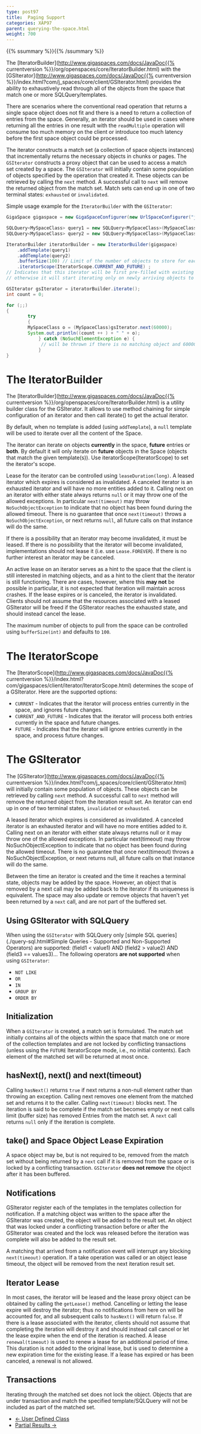 ```yaml
---
type: post97
title:  Paging Support
categories: XAP97
parent: querying-the-space.html
weight: 700
---
```


{{% ssummary %}}{{% /ssummary %}}


The [IteratorBuilder](http://www.gigaspaces.com/docs/JavaDoc{{% currentversion %}}/org/openspaces/core/IteratorBuilder.html) with the [GSIterator](http://www.gigaspaces.com/docs/JavaDoc{{% currentversion %}}/index.html?com/j_spaces/core/client/GSIterator.html)  provides the ability to exhaustively read through all of the objects from the space that match one or more SQLQuery/templates.

There are scenarios where the conventional read operation that returns a single space object does not fit and there is a need to return a collection of entries from the space. Generally, an iterator should be used in cases where returning all the entries in one result with the `readMultiple` operation will consume too much memory on the client or introduce too much latency before the first space object could be processed.

The iterator constructs a match set (a collection of space objects instances) that incrementally returns the necessary objects in chunks or pages. The `GSIterator` constructs a proxy object that can be used to access a match set created by a space. The `GSIterator` will initially contain some population of objects specified by the operation that created it. These objects can be retrieved by calling the `next` method. A successful call to `next` will remove the returned object from the match set. Match sets can end up in one of two terminal states: `exhausted` or `invalidated`.

Simple usage example for the `IteratorBuilder` with the `GSIterator`:


```java
GigaSpace gigaspace = new GigaSpaceConfigurer(new UrlSpaceConfigurer("jini://*/*/mySpace")).gigaSpace();

SQLQuery<MySpaceClass> query1 = new SQLQuery<MySpaceClass>(MySpaceClass.class,"fName like 'f%'");
SQLQuery<MySpaceClass> query2 = new SQLQuery<MySpaceClass>(MySpaceClass.class,"lName like 'l%'");

IteratorBuilder iteratorBuilder = new IteratorBuilder(gigaspace)
	.addTemplate(query1)
	.addTemplate(query2)
	.bufferSize(100) // Limit of the number of objects to store for each iteration.
	.iteratorScope(IteratorScope.CURRENT_AND_FUTURE) ;
// Indicates that this iterator will be first pre-filled with existing matching objects anf future matching objects,
// otherwise it will start iterating only on newly arriving objects to the space.

GSIterator gsIterator = iteratorBuilder.iterate();
int count = 0;

for (;;)
{
        try
        {
	    MySpaceClass o = (MySpaceClass)gsIterator.next(60000);
	    System.out.println((count ++ ) + " " + o);
            } catch (NoSuchElementException e) {
             // will be thrown if there is no matching object and 60000 ms gone by
            }
}
```

# The IteratorBuilder

The [IteratorBuilder](http://www.gigaspaces.com/docs/JavaDoc{{% currentversion %}}/org/openspaces/core/IteratorBuilder.html) is a utility builder class for the GSIterator. It allows to use method chaining for simple configuration of an iterator and then call iterate() to get the actual iterator.

By default, when no template is added (using `addTemplate`), a `null` template will be used to iterate over all the content of the Space.

The iterator can iterate on objects **currently** in the space, **future** entries or **both**. By default it will only iterate on **future** objects in the Space (objects that match the given template(s)). Use iteratorScope(IteratorScope) to set the iterator's scope.

Lease for the iterator can be controlled using `leaseDuration(long)`. A leased iterator which expires is considered as invalidated. A canceled iterator is an exhausted iterator and will have no more entities added to it. Calling next on an iterator with either state always returns `null` or it may throw one of the allowed exceptions. In particular `next(timeout)` may throw `NoSuchObjectException` to indicate that no object has been found during the allowed timeout. There is no guarantee that once `next(timeout)` throws a `NoSuchObjectException`, or next returns `null`, all future calls on that instance will do the same.

If there is a possibility that an iterator may become invalidated, it must be leased. If there is no possibility that the iterator will become invalidated, implementations should not lease it (i.e. use `Lease.FOREVER`). If there is no further interest an iterator may be canceled.

An active lease on an iterator serves as a hint to the space that the client is still interested in matching objects, and as a hint to the client that the iterator is still functioning. There are cases, however, where this **may not** be possible in particular, it is not expected that iteration will maintain across crashes. If the lease expires or is canceled, the iterator is invalidated. Clients should not assume that the resources associated with a leased GSIterator will be freed if the GSIterator reaches the exhausted state, and should instead cancel the lease.

The maximum number of objects to pull from the space can be controlled using `bufferSize(int)` and defaults to `100`.

# The IteratorScope

The [IteratorScope](http://www.gigaspaces.com/docs/JavaDoc{{% currentversion %}}/index.html?com/gigaspaces/client/iterator/IteratorScope.html) determines the scope of a GSIterator. Here are the supported options:

- `CURRENT` - Indicates that the iterator will process entries currently in the space, and ignores future changes.
- `CURRENT_AND_FUTURE` - Indicates that the iterator will process both entries currently in the space and future changes.
- `FUTURE` - Indicates that the iterator will ignore entries currently in the space, and process future changes.

# The GSIterator

The [GSIterator](http://www.gigaspaces.com/docs/JavaDoc{{% currentversion %}}/index.html?com/j_spaces/core/client/GSIterator.html) will initially contain some population of objects. These objects can be retrieved by calling `next` method. A successful call to `next` method will remove the returned object from the iteration result set. An iterator can end up in one of two terminal states, `invalidated` or `exhausted`.

A leased iterator which expires is considered as invalidated. A canceled iterator is an exhausted iterator and will have no more entities added to it. Calling next on an iterator with either state always returns null or it may throw one of the allowed exceptions. In particular next(timeout) may throw NoSuchObjectException to indicate that no object has been found during the allowed timeout. There is no guarantee that once next(timeout) throws a NoSuchObjectException, or next returns null, all future calls on that instance will do the same.

Between the time an iterator is created and the time it reaches a terminal state, objects may be added by the space. However, an object that is removed by a next call may be added back to the iterator if its uniqueness is equivalent. The space may also update or remove objects that haven't yet been returned by a `next` call, and are not part of the buffered set.


## Using GSIterator with SQLQuery

When using the `GSIterator` with SQLQuery only [simple SQL queries](./query-sql.html#Simple Queries - Supported and Non-Supported Operators) are supported:
    (field1 < value1) AND (field2 > value2) AND (field3 == values3)...
The following operators **are not supported** when using `GSIterator`:

- `NOT LIKE`
- `OR`
- `IN`
- `GROUP BY`
- `ORDER BY`


## Initialization

When a `GSIterator` is created, a match set is formulated. The match set initially contains all of the objects within the space that match one or more of the collection templates and are not locked by conflicting transactions (unless using the `FUTURE` IteratorScope mode, i.e., no initial contents). Each element of the matched set will be returned at most once.

## hasNext(), next() and next(timeout)

Calling `hasNext()` returns `true` if next returns a non-null element rather than throwing an exception. Calling next removes one element from the matched set and returns it to the caller. Calling `next(timeout)` blocks next. The iteration is said to be complete if the match set becomes empty or next calls limit (buffer size) has removed Entries from the match set. A `next` call returns `null` only if the iteration is complete.

## take() and Space Object Lease Expiration

A space object may be, but is not required to be, removed from the match set without being returned by a `next` call if it is removed from the space or is locked by a conflicting transaction. `GSIterator` **does not remove** the object after it has been buffered.

## Notifications

GSIterator register each of the templates in the templates collection for notification. If a matching object was written to the space after the GSIterator was created, the object will be added to the result set. An object that was locked under a conflicting transaction before or after the GSIterator was created and the lock was released before the iteration was complete will also be added to the result set.

A matching that arrived from a notification event will interrupt any blocking `next(timeout)` operation. If a take operation was called or an object lease timeout, the object will be removed from the next iteration result set.

## Iterator Lease

In most cases, the iterator will be leased and the lease proxy object can be obtained by calling the `getLease()` method. Cancelling or letting the lease expire will destroy the iterator; thus no notifications from here on will be accounted for, and all subsequent calls to `hasNext()` will return `false`. If there is a lease associated with the iterator, clients should not assume that completing the iteration will destroy it and should instead call cancel or let the lease expire when the end of the iteration is reached. A lease `renewal(timeout)` is used to renew a lease for an additional period of time. This duration is not added to the original lease, but is used to determine a new expiration time for the existing lease. If a lease has expired or has been canceled, a renewal is not allowed.

## Transactions

Iterating through the matched set does not lock the object. Objects that are under transaction and match the specified template/SQLQuery will not be included as part of the matched set.



<ul class="pager">
  <li class="previous"><a href="./query-user-defined-classes.html">&larr; User Defined Class</a></li>
  <li class="next"><a href="./query-partial-results.html">Partial Results &rarr;</a></li>
</ul>
